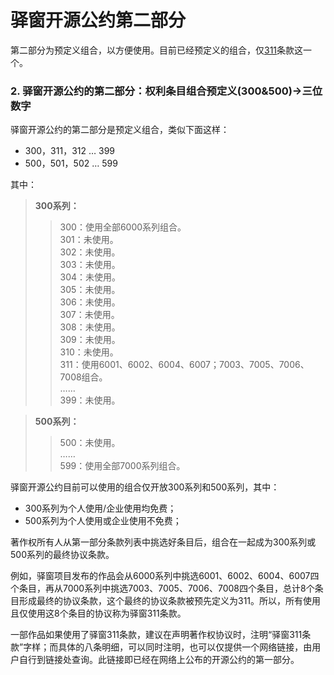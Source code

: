 # 驿窗开源公约第二部分

第二部分为预定义组合，以方便使用。目前已经预定义的组合，仅<a href='#311'>311</a>条款这一个。

### **2. 驿窗开源公约的第二部分：权利条目组合预定义(300&500)→三位数字**

驿窗开源公约的第二部分是预定义组合，类似下面这样：

- 300，311，312 … 399
- 500，501，502 … 599

其中：


>**300系列：**
>>300：使用全部6000系列组合。  
>>301：未使用。  
>>302：未使用。  
>>303：未使用。  
>>304：未使用。  
>>305：未使用。  
>>306：未使用。  
>>307：未使用。  
>>308：未使用。  
>>309：未使用。  
>>310：未使用。  
>><span id='311'>311</span>：使用6001、6002、6004、6007；7003、7005、7006、7008组合。  
>>……  
>>399：未使用。  
 
>**500系列：**
>>500：未使用。  
>>……  
>>599：使用全部7000系列组合。   



驿窗开源公约目前可以使用的组合仅开放300系列和500系列，其中：

- 300系列为个人使用/企业使用均免费；
- 500系列为个人使用或企业使用不免费；

著作权所有人从第一部分条款列表中挑选好条目后，组合在一起成为300系列或500系列的最终协议条款。

例如，驿窗项目发布的作品会从6000系列中挑选6001、6002、6004、6007四个条目，再从7000系列中挑选7003、7005、7006、7008四个条目，总计8个条目形成最终的协议条款，这个最终的协议条款被预先定义为311。所以，所有使用且仅使用这8个条目的协议称为驿窗311条款。

一部作品如果使用了驿窗311条款，建议在声明著作权协议时，注明“驿窗311条款”字样；而具体的八条明细，可以同时注明，也可以仅提供一个网络链接，由用户自行到链接处查询。此链接即已经在网络上公布的开源公约的第一部分。



